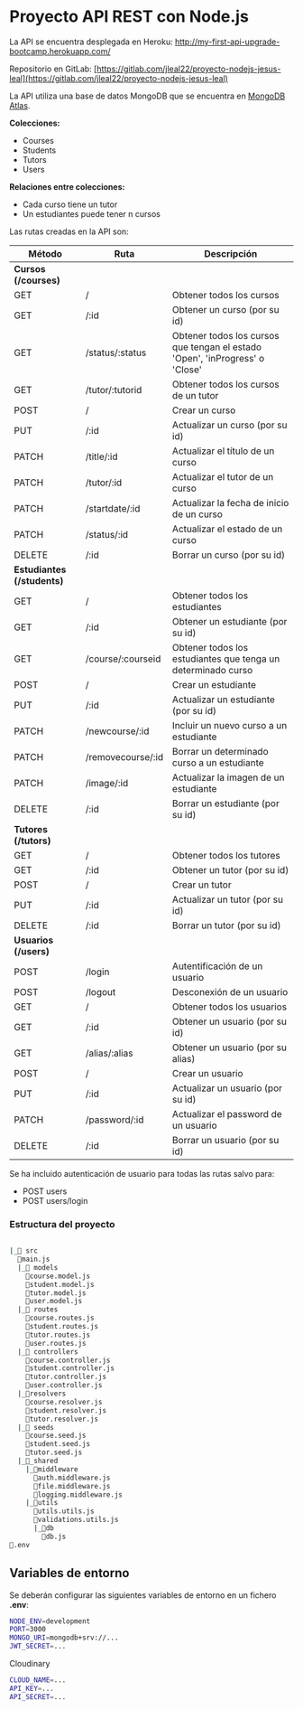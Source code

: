 
# Proyecto API REST con Node.js

La API se encuentra desplegada en Heroku:
http://my-first-api-upgrade-bootcamp.herokuapp.com/

Repositorio en GitLab:
[https://gitlab.com/jleal22/proyecto-nodejs-jesus-leal](https://gitlab.com/jleal22/proyecto-nodejs-jesus-leal)

La API utiliza una base de datos MongoDB que se encuentra en [MongoDB Atlas](https://www.mongodb.com/atlas).

**Colecciones:**
- Courses
- Students
- Tutors
- Users

**Relaciones entre colecciones:**
- Cada curso tiene un tutor
- Un estudiantes puede tener n cursos

Las rutas creadas en la API son:

| **Método** | **Ruta** | **Descripción** |
|--------|------|-------------| 
| **Cursos (/courses)** |
| GET | / | Obtener todos los cursos
| GET | /:id | Obtener un curso (por su id) | 
| GET | /status/:status | Obtener todos los cursos que tengan el estado 'Open', 'inProgress' o 'Close' | 
| GET | /tutor/:tutorid | Obtener todos los cursos de un tutor | 
| POST | / | Crear un curso | 
| PUT | /:id | Actualizar un curso (por su id) | 
| PATCH | /title/:id | Actualizar el título de un curso | 
| PATCH | /tutor/:id | Actualizar el tutor de un curso | 
| PATCH | /startdate/:id | Actualizar la fecha de inicio de un curso | 
| PATCH | /status/:id | Actualizar el estado de un curso | 
| DELETE | /:id | Borrar un curso (por su id) | 
| **Estudiantes (/students)** | 
| GET | / | Obtener todos los estudiantes | 
| GET | /:id | Obtener un estudiante (por su id) | 
| GET | /course/:courseid | Obtener todos los estudiantes que tenga un determinado curso | 
| POST | / | Crear un estudiante | 
| PUT | /:id | Actualizar un estudiante (por su id) | 
| PATCH | /newcourse/:id | Incluir un nuevo curso a un estudiante | 
| PATCH | /removecourse/:id | Borrar un determinado curso a un estudiante | 
| PATCH | /image/:id | Actualizar la imagen de un estudiante | 
| DELETE | /:id | Borrar un estudiante (por su id) | 
| **Tutores (/tutors)** | 
| GET | / | Obtener todos los tutores | 
| GET | /:id | Obtener un tutor (por su id) | 
| POST | / | Crear un tutor | 
| PUT | /:id | Actualizar un tutor (por su id) | 
| DELETE | /:id | Borrar un tutor (por su id) | 
| **Usuarios (/users)** | 
| POST | /login | Autentificación de un usuario | 
| POST | /logout | Desconexión de un usuario | 
| GET | / | Obtener todos los usuarios | 
| GET | /:id | Obtener un usuario (por su id) | 
| GET | /alias/:alias | Obtener un usuario (por su alias) | 
| POST | / | Crear un usuario | 
| PUT | /:id | Actualizar un usuario (por su id) | 
| PATCH | /password/:id | Actualizar el password de un usuario | 
| DELETE | /:id | Borrar un usuario (por su id) | 

Se ha incluido autenticación de usuario para todas las rutas salvo para:
- POST users
- POST users/login

### Estructura del proyecto

```bash

|_📁 src
  📄main.js
  |_📁 models
    📝course.model.js
    📝student.model.js
    📝tutor.model.js
    📝user.model.js
  |_📁 routes
    📝course.routes.js
    📝student.routes.js
    📝tutor.routes.js
    📝user.routes.js
  |_📁 controllers
    📝course.controller.js
    📝student.controller.js
    📝tutor.controller.js
    📝user.controller.js
  |_📁resolvers
    📝course.resolver.js
    📝student.resolver.js
    📝tutor.resolver.js  
  |_📁 seeds
    📝course.seed.js
    📝student.seed.js
    📝tutor.seed.js
  |_📁_shared
    |_📁middleware
      📝auth.middleware.js
      📝file.middleware.js
      📝logging.middleware.js
    |_📁utils
      📝utils.utils.js
      📝validations.utils.js
      |_📁db
        📝db.js
📝.env
```

## Variables de entorno

Se deberán configurar las siguientes variables de entorno en un fichero **.env**:

```bash
NODE_ENV=development
PORT=3000
MONGO_URI=mongodb+srv://...
JWT_SECRET=...
```
Cloudinary
```bash
CLOUD_NAME=...
API_KEY=...
API_SECRET=...
```